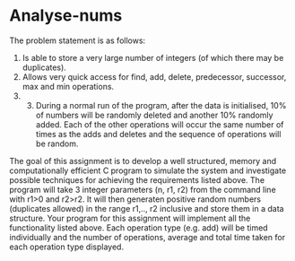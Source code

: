 # Analyse-nums
The problem statement is as follows:
1. Is able to store a very large number of integers (of which there may be duplicates).
2. Allows very quick access for find, add, delete, predecessor, successor, max and min operations.
3. 3. During a normal run of the program, after the data is initialised, 10% of numbers will be randomly deleted and another 10% randomly added. Each of the other operations will occur the same number of times as the adds and deletes and the sequence of operations will be random.

The goal of this assignment is to develop a well structured, memory and computationally efficient C program to simulate the system and investigate possible techniques for achieving the requirements listed above. The program will take 3 integer parameters (n, r1, r2) from the command line with r1>0 and r2>r2. It will then generaten positive random numbers (duplicates allowed) in the range r1,.., r2 inclusive and store them in a data structure. Your program for this assignment will implement all the functionality listed above. Each operation type (e.g. add) will be timed individually and the number of operations, average and total time taken for each operation type displayed.

